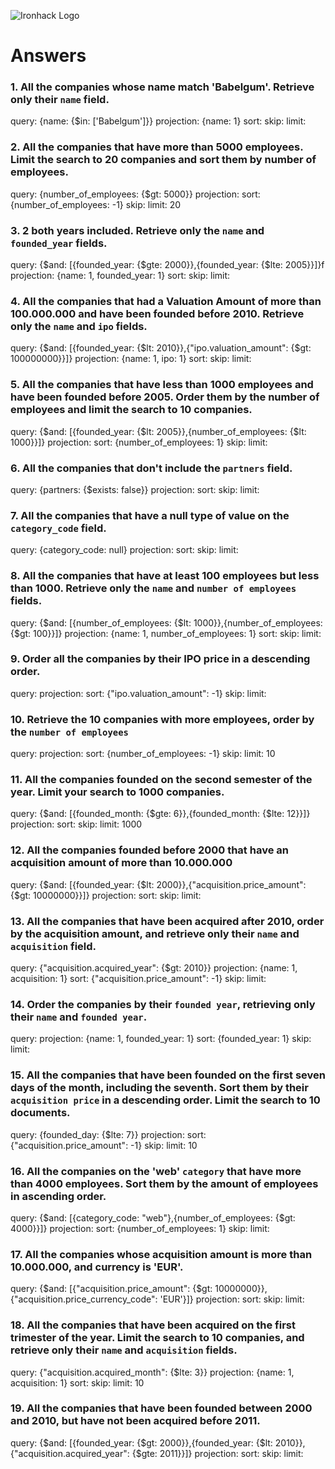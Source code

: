 ![Ironhack Logo](https://i.imgur.com/1QgrNNw.png)

# Answers

### 1. All the companies whose name match 'Babelgum'. Retrieve only their `name` field.

<!-- Your Code Goes Here -->

query: {name: {\$in: ['Babelgum']}}
projection: {name: 1}
sort:
skip:
limit:

### 2. All the companies that have more than 5000 employees. Limit the search to 20 companies and sort them by **number of employees**.

<!-- Your Code Goes Here -->

query: {number_of_employees: {\$gt: 5000}}
projection:
sort: {number_of_employees: -1}
skip:
limit: 20

### 3. 2 both years included. Retrieve only the `name` and `founded_year` fields.

<!-- Your Code Goes Here -->

query: {$and: [{founded_year: {$gte: 2000}},{founded_year: {\$lte: 2005}}]}f
projection: {name: 1, founded_year: 1}
sort:
skip:
limit:

### 4. All the companies that had a Valuation Amount of more than 100.000.000 and have been founded before 2010. Retrieve only the `name` and `ipo` fields.

<!-- Your Code Goes Here -->

query: {$and: [{founded_year: {$lt: 2010}},{"ipo.valuation_amount": {\$gt: 100000000}}]}
projection: {name: 1, ipo: 1}
sort:
skip:
limit:

### 5. All the companies that have less than 1000 employees and have been founded before 2005. Order them by the number of employees and limit the search to 10 companies.

<!-- Your Code Goes Here -->

query: {$and: [{founded_year: {$lt: 2005}},{number_of_employees: {\$lt: 1000}}]}
projection:
sort: {number_of_employees: 1}
skip:
limit:

### 6. All the companies that don't include the `partners` field.

<!-- Your Code Goes Here -->

query: {partners: {\$exists: false}}
projection:
sort:
skip:
limit:

### 7. All the companies that have a null type of value on the `category_code` field.

<!-- Your Code Goes Here -->

query: {category_code: null}
projection:
sort:
skip:
limit:

### 8. All the companies that have at least 100 employees but less than 1000. Retrieve only the `name` and `number of employees` fields.

<!-- Your Code Goes Here -->

query: {$and: [{number_of_employees: {$lt: 1000}},{number_of_employees: {\$gt: 100}}]}
projection: {name: 1, number_of_employees: 1}
sort:
skip:
limit:

### 9. Order all the companies by their IPO price in a descending order.

<!-- Your Code Goes Here -->

query:
projection:
sort: {"ipo.valuation_amount": -1}
skip:
limit:

### 10. Retrieve the 10 companies with more employees, order by the `number of employees`

<!-- Your Code Goes Here -->

query:
projection:
sort: {number_of_employees: -1}
skip:
limit: 10

### 11. All the companies founded on the second semester of the year. Limit your search to 1000 companies.

<!-- Your Code Goes Here -->

query: {$and: [{founded_month: {$gte: 6}},{founded_month: {\$lte: 12}}]}
projection:
sort:
skip:
limit: 1000

### 12. All the companies founded before 2000 that have an acquisition amount of more than 10.000.000

<!-- Your Code Goes Here -->

query: {$and: [{founded_year: {$lt: 2000}},{"acquisition.price_amount": {\$gt: 10000000}}]}
projection:
sort:
skip:
limit:

### 13. All the companies that have been acquired after 2010, order by the acquisition amount, and retrieve only their `name` and `acquisition` field.

<!-- Your Code Goes Here -->

query: {"acquisition.acquired_year": {\$gt: 2010}}
projection: {name: 1, acquisition: 1}
sort: {"acquisition.price_amount": -1}
skip:
limit:

### 14. Order the companies by their `founded year`, retrieving only their `name` and `founded year`.

<!-- Your Code Goes Here -->

query:
projection: {name: 1, founded_year: 1}
sort: {founded_year: 1}
skip:
limit:

### 15. All the companies that have been founded on the first seven days of the month, including the seventh. Sort them by their `acquisition price` in a descending order. Limit the search to 10 documents.

<!-- Your Code Goes Here -->

query: {founded_day: {\$lte: 7}}
projection:
sort: {"acquisition.price_amount": -1}
skip:
limit: 10

### 16. All the companies on the 'web' `category` that have more than 4000 employees. Sort them by the amount of employees in ascending order.

<!-- Your Code Goes Here -->

query: {$and: [{category_code: "web"},{number_of_employees: {$gt: 4000}}]}
projection:
sort: {number_of_employees: 1}
skip:
limit:

### 17. All the companies whose acquisition amount is more than 10.000.000, and currency is 'EUR'.

<!-- Your Code Goes Here -->

query: {$and: [{"acquisition.price_amount": {$gt: 10000000}},{"acquisition.price_currency_code": 'EUR'}]}
projection:
sort:
skip:
limit:

### 18. All the companies that have been acquired on the first trimester of the year. Limit the search to 10 companies, and retrieve only their `name` and `acquisition` fields.

<!-- Your Code Goes Here -->

query: {"acquisition.acquired_month": {\$lte: 3}}
projection: {name: 1, acquisition: 1}
sort:
skip:
limit: 10

### 19. All the companies that have been founded between 2000 and 2010, but have not been acquired before 2011.

<!-- Your Code Goes Here -->

query: {$and: [{founded_year: {$gt: 2000}},{founded_year: {$lt: 2010}},{"acquisition.acquired_year": {$gte: 2011}}]}
projection:
sort:
skip:
limit:
